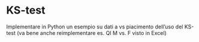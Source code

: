 # KS-test

Implementare in Python un esempio su dati a vs piacimento dell’uso del KS-test (va bene anche reimplementare es. QI M vs. F visto in Excel)